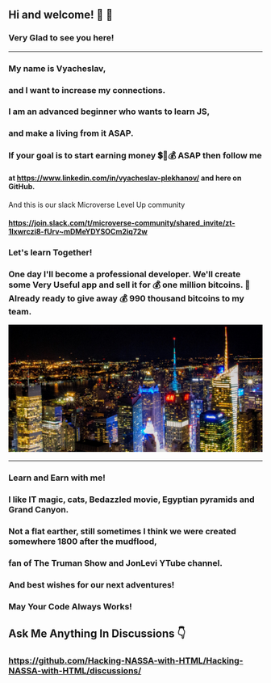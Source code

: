 ## Hi and welcome! 👋 :sparkling_heart:
### Very Glad to see you here!
---

### My name is Vyacheslav, 

### and I want to increase my connections. 

### I am an advanced beginner who wants to learn JS, 

### and make a living from it ASAP.  

### If your goal is to start earning money 💲💸💰 ASAP then follow me 

#### at https://www.linkedin.com/in/vyacheslav-plekhanov/ and here on GitHub.

And this is our slack Microverse Level Up community 

#### https://join.slack.com/t/microverse-community/shared_invite/zt-1lxwrczi8-fUrv~mDMeYDYSOCm2iq72w 

### Let's learn Together!

### One day I'll become a professional developer. We'll create some Very Useful app and sell it for 💰 one million bitcoins. 🚀 Already ready to give away 💰 990 thousand bitcoins to my team.

<!-- ![BG image for my page](https://github.com/Hacking-NASSA-with-HTML/Hacking-NASSA-with-HTML/blob/main/bg.jpg) -->
<!-- [![Netlify Status](https://api.netlify.com/api/v1/badges/4e0e66c9-c063-46ca-846e-003ad7fd56fa/deploy-status)](https://lucinda-news.netlify.app) -->
[![BG image for my page](https://github.com/Hacking-NASSA-with-HTML/Hacking-NASSA-with-HTML/blob/main/bg.jpg)](https://skyline.github.com/hacking-nassa-with-html/2022)


<!--
**Hacking-NASSA-with-HTML/Hacking-NASSA-with-HTML** is a ✨ _special_ ✨ repository because its `README.md` (this file) appears on your GitHub profile.

Here are some ideas to get you started:

- 🔭 I’m currently working on ...
- 🌱 I’m currently learning ...
- 👯 I’m looking to collaborate on ...
- 🤔 I’m looking for help with ...
- 💬 Ask me about ...
- 📫 How to reach me: ...
- 😄 Pronouns: ...
- ⚡ Fun fact: ...
-->
---

### Learn and Earn with me! 

### I like IT magic, cats, Bedazzled movie, Egyptian pyramids and Grand Canyon. 

### Not a flat earther, still sometimes I think we were created somewhere 1800 after the mudflood, 

### fan of The Truman Show and JonLevi YTube channel.

### And best wishes for our next adventures!

### May Your Code Always Works!

## Ask Me Anything In Discussions :point_down:
### https://github.com/Hacking-NASSA-with-HTML/Hacking-NASSA-with-HTML/discussions/
